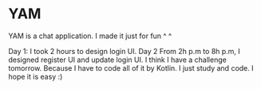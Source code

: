 # YAM
YAM is a chat application. I made it just for fun ^ ^

Day 1: I took 2 hours to design login UI.
Day 2 From 2h p.m to 8h p.m, I designed register UI and update login UI. I think I have a challenge tomorrow. Because I have to code all of it by Kotlin. I just study and code. I hope it is easy :)
